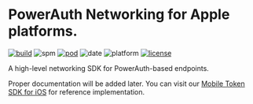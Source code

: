 # PowerAuth Networking for Apple platforms.

[![build](https://github.com/wultra/networking-apple/actions/workflows/build.yml/badge.svg)](https://github.com/wultra/networking-apple/actions/workflows/build.yml) ![spm](https://img.shields.io/github/v/release/wultra/networking-apple?color=F05138&label=Swift%20Package%20Manager) [![pod](https://img.shields.io/cocoapods/v/WultraPowerAuthNetworking)](https://cocoapods.org/pods/WultraMobileTokenSDK) ![date](https://img.shields.io/github/release-date/wultra/networking-apple) ![platform](https://img.shields.io/cocoapods/p/WultraPowerAuthNetworking) [![license](https://img.shields.io/github/license/wultra/networking-apple)](LICENSE)   

A high-level networking SDK for PowerAuth-based endpoints.

Proper documentation will be added later. You can visit our [Mobile Token SDK for iOS](https://github.com/wultra/mtoken-sdk-ios) for reference implementation.
